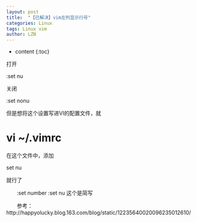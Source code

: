 ```yaml
---
layout: post
title:  "【已解决】vim左列显示行号" 
categories: Linux
tags: Linux vim
author: LZN
---
```


* content
{:toc}

打开

:set nu

关闭

:set nonu

但是想将这个设置写进VI的配置文件，就

# vi ~/.vimrc

在这个文件中，添加

set nu

就行了
<p style="text-indent: 2em;">:set number
:set nu 这个是简写</p>
<p style="text-indent: 2em;"></p>
<p style="text-indent: 2em;">参考：http://happyolucky.blog.163.com/blog/static/12235640020096235012610/</p>